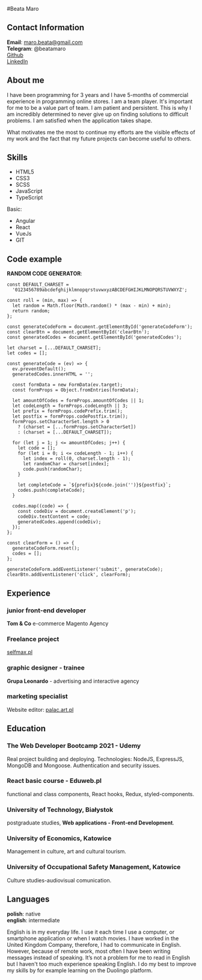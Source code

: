 #Beata Maro

## Contact Information

**Email**: maro.beata@gmail.com <br>
**Telegram**: @beatamaro <br>
[Github](https://github.com/BeataMaro) <br>
[LinkedIn](https://www.linkedin.com/in/beata-maro-junior-web-developer/) <br>

## About me

I have been programming for 3 years and I have 5-months of commercial experience in programming online stores. I am a team player. It's important for me to be a value part of team. I am patient and persistent. This is why I am incredibly determined to never give up on finding solutions to difficult problems.
I am satisfied when the application takes shape.

What motivates me the most to continue my efforts are the visible effects of my work and the fact that my future projects can become useful to others.

## Skills

- HTML5
- CSS3
- SCSS
- JavaScript
- TypeScript

Basic:

- Angular
- React
- VueJs
- GIT 

## Code example

**RANDOM CODE GENERATOR**:

```
const DEFAULT_CHARSET =
  '0123456789abcdefghijklmnopqrstuvwxyzABCDEFGHIJKLMNOPQRSTUVWXYZ';

const roll = (min, max) => {
  let random = Math.floor(Math.random() * (max - min) + min);
  return random;
};

const generateCodeForm = document.getElementById('generateCodeForm');
const clearBtn = document.getElementById('clearBtn');
const generatedCodes = document.getElementById('generatedCodes');

let charset = [...DEFAULT_CHARSET];
let codes = [];

const generateCode = (ev) => {
  ev.preventDefault();
  generatedCodes.innerHTML = '';

  const formData = new FormData(ev.target);
  const formProps = Object.fromEntries(formData);

  let amountOfCodes = formProps.amountOfCodes || 1;
  let codeLength = formProps.codeLength || 3;
  let prefix = formProps.codePrefix.trim();
  let postfix = formProps.codePostfix.trim();
  formProps.setCharacterSet.length > 0
    ? (charset = [...formProps.setCharacterSet])
    : (charset = [...DEFAULT_CHARSET]);

  for (let j = 1; j <= amountOfCodes; j++) {
    let code = [];
    for (let i = 0; i <= codeLength - 1; i++) {
      let index = roll(0, charset.length - 1);
      let randomChar = charset[index];
      code.push(randomChar);
    }

    let completeCode = `${prefix}${code.join('')}${postfix}`;
    codes.push(completeCode);
  }

  codes.map((code) => {
    const codeDiv = document.createElement('p');
    codeDiv.textContent = code;
    generatedCodes.append(codeDiv);
  });
};

const clearForm = () => {
  generateCodeForm.reset();
  codes = [];
};

generateCodeForm.addEventListener('submit', generateCode);
clearBtn.addEventListener('click', clearForm);

```
## Experience

### junior front-end developer 

**Tom & Co**
e-commerce Magento Agency

### Freelance project 

<a href="http:www.selfmax.pl" target="_blank">selfmax.pl</a>

### graphic designer - trainee

**Grupa Leonardo** - advertising and
interactive agency

### marketing specialist

Website editor: <a href="https:www.palac.art.pl" target="_blank" >palac.art.pl</a>

## Education

### The Web Developer Bootcamp 2021 - Udemy

Real project building and deploying.
Technologies: NodeJS, ExpressJS,
MongoDB and Mongoose.
Authentication and security issues.

### React basic course - Eduweb.pl

functional and class components,
React hooks, Redux, styled-components.

### University of Technology, Białystok

postgraduate studies, **Web applications - Front-end Development**.

### University of Economics, Katowice

Management in culture, art and cultural tourism.

### University of Occupational Safety Management, Katowice

Culture studies-audiovisual comunication.


## Languages

**polish**: native <br>
**english**: intermediate

English is in my everyday life. I use it each time I use a computer, or smartphone application or when I watch movies. I have worked in the United Kingdom Company, therefore, I had to communicate in English. However, because of remote work, most often I have been writing messages instead of speaking. It’s not a problem for me to read in English but I haven't too much experience speaking English. I do my best to improve my skills by for example learning on the Duolingo platform.
